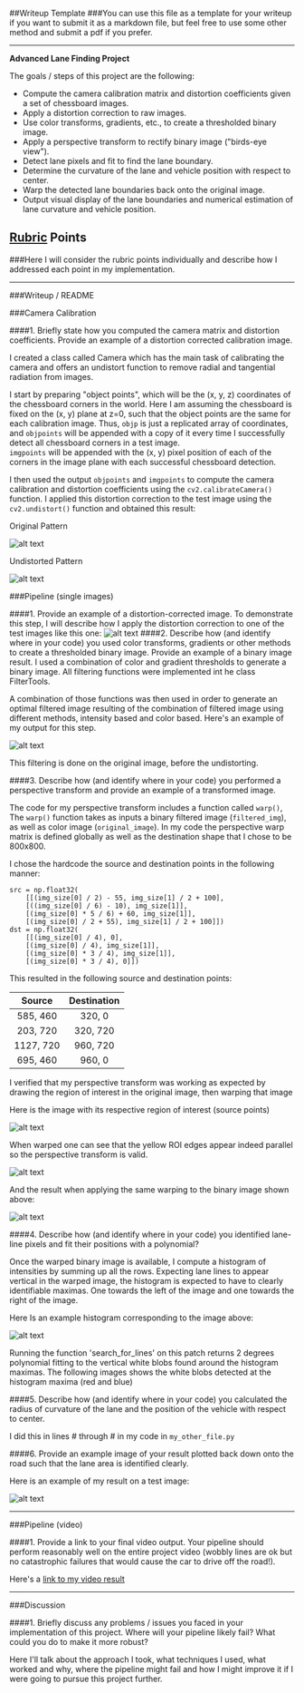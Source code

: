 ##Writeup Template
###You can use this file as a template for your writeup if you want to submit it as a markdown file, but feel free to use some other method and submit a pdf if you prefer.

---

**Advanced Lane Finding Project**

The goals / steps of this project are the following:

* Compute the camera calibration matrix and distortion coefficients given a set of chessboard images.
* Apply a distortion correction to raw images.
* Use color transforms, gradients, etc., to create a thresholded binary image.
* Apply a perspective transform to rectify binary image ("birds-eye view").
* Detect lane pixels and fit to find the lane boundary.
* Determine the curvature of the lane and vehicle position with respect to center.
* Warp the detected lane boundaries back onto the original image.
* Output visual display of the lane boundaries and numerical estimation of lane curvature and vehicle position.

[//]: # (Image References)

[image1]: ./output_images/original_pattern.jpg "Original"
[image2]: ./output_images/undistorted_pattern.jpg "Undistorted"
[image3]: ./output_images/original_image.jpg 
[image4]: ./output_images/filtered_image.jpg  "Warp Example"
[image5]: ./output_images/warped_color.jpg  "Warp Example"
[image6]: ./output_images/warped_cropped.jpg "Fit Visual"
[image7]: ./output_images/roi.jpg 
[image8]: ./output_images/histogram.jpg 
[image9]: ./output_images/fitting.jpg 
[image11]: ./output_images/test0_result.jpg 
[video1]: ./project_video.mp4 "Video"

## [Rubric](https://review.udacity.com/#!/rubrics/571/view) Points
###Here I will consider the rubric points individually and describe how I addressed each point in my implementation.  

---
###Writeup / README

###Camera Calibration

####1. Briefly state how you computed the camera matrix and distortion coefficients. Provide an example of a distortion corrected calibration image.

I created a class called Camera which has the main task of calibrating the camera and offers an
undistort function to remove radial and tangential radiation from images.


I start by preparing "object points", which will be the (x, y, z) coordinates of the chessboard corners in the world. 
Here I am assuming the chessboard is fixed on the (x, y) plane at z=0, such that the object points are the same for each 
calibration image.  Thus, `objp` is just a replicated array of coordinates, and `objpoints` will be appended with a copy
of it every time I successfully detect all chessboard corners in a test image.  
`imgpoints` will be appended with the (x, y) pixel position of each of the corners 
in the image plane with each successful chessboard detection.  

I then used the output `objpoints` and `imgpoints` to compute the camera calibration and distortion coefficients using 
the `cv2.calibrateCamera()` function.  I applied this distortion correction to the test 
image using the `cv2.undistort()` function and obtained this result: 

Original Pattern

![alt text][image1]

Undistorted Pattern

![alt text][image2]

###Pipeline (single images)

####1. Provide an example of a distortion-corrected image.
To demonstrate this step, I will describe how I apply the distortion correction to one of the test images like this one:
![alt text][image3]
####2. Describe how (and identify where in your code) you used color transforms, gradients or other methods to create a thresholded binary image.  Provide an example of a binary image result.
I used a combination of color and gradient thresholds to generate a binary image.
All filtering functions were implemented int he class FilterTools.

A combination of those functions was then used in order to generate an optimal filtered image resulting
of the combination of filtered image using different methods, intensity based and color based.
Here's an example of my output for this step.

![alt text][image4]

This filtering is done on the original image, before the undistorting.

####3. Describe how (and identify where in your code) you performed a perspective transform and provide an example of a transformed image.

The code for my perspective transform includes a function called `warp()`, 
The `warp()` function takes as inputs a binary filtered image (`filtered_img`), 
as well as color image (`original_image`).
In my code the perspective warp matrix is defined globally as well as the destination shape
that I chose to be 800x800.

I chose the hardcode the source and destination points 
in the following manner:

```
src = np.float32(
    [[(img_size[0] / 2) - 55, img_size[1] / 2 + 100],
    [((img_size[0] / 6) - 10), img_size[1]],
    [(img_size[0] * 5 / 6) + 60, img_size[1]],
    [(img_size[0] / 2 + 55), img_size[1] / 2 + 100]])
dst = np.float32(
    [[(img_size[0] / 4), 0],
    [(img_size[0] / 4), img_size[1]],
    [(img_size[0] * 3 / 4), img_size[1]],
    [(img_size[0] * 3 / 4), 0]])

```
This resulted in the following source and destination points:

| Source        | Destination   | 
|:-------------:|:-------------:| 
| 585, 460      | 320, 0        | 
| 203, 720      | 320, 720      |
| 1127, 720     | 960, 720      |
| 695, 460      | 960, 0        |

I verified that my perspective transform was working as expected by drawing the region of interest
in the original image, then warping that image

Here is the image with its respective region of interest (source points) 

![alt text][image7]

When warped one can see that the yellow ROI edges appear indeed parallel so the perspective
transform is valid.

![alt text][image5]

And the result when applying the same warping to the binary image shown above:

![alt text][image6]

####4. Describe how (and identify where in your code) you identified lane-line pixels and fit their positions with a polynomial?

Once the warped binary image is available, I compute a histogram of intensities by summing
up all the rows. Expecting lane lines to appear vertical in the warped image, the histogram is 
expected to have to clearly identifiable maximas. One towards the left of the image and one towards
the right of the image.

Here Is an example histogram corresponding to the image above:


![alt text][image8]

Running the function 'search_for_lines' on this patch returns 2 degrees polynomial fitting
to the vertical white blobs found around the histogram maximas.
The following images shows the white blobs detected at the histogram maxima (red and blue)

####5. Describe how (and identify where in your code) you calculated the radius of curvature of the lane and the position of the vehicle with respect to center.

I did this in lines # through # in my code in `my_other_file.py`

####6. Provide an example image of your result plotted back down onto the road such that the lane area is identified clearly.

Here is an example of my result on a test image:

![alt text][image11]

---

###Pipeline (video)

####1. Provide a link to your final video output.  Your pipeline should perform reasonably well on the entire project video (wobbly lines are ok but no catastrophic failures that would cause the car to drive off the road!).

Here's a [link to my video result](https://youtu.be/IfYqZVhLC34)

---

###Discussion

####1. Briefly discuss any problems / issues you faced in your implementation of this project.  Where will your pipeline likely fail?  What could you do to make it more robust?

Here I'll talk about the approach I took, what techniques I used, what worked and why, where the pipeline might fail and how I might improve it if I were going to pursue this project further.  


